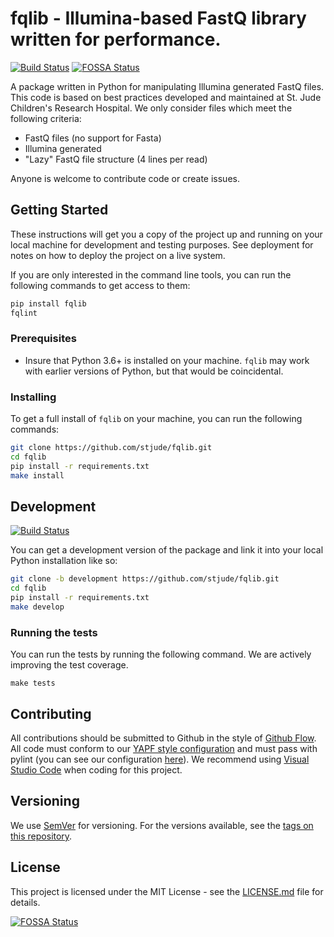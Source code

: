 # fqlib - Illumina-based FastQ library written for performance.

[![Build Status](https://travis-ci.org/stjude/fqlib.svg?branch=master)](https://travis-ci.org/stjude/fqlib)
[![FOSSA Status](https://app.fossa.io/api/projects/git%2Bgithub.com%2Fstjude%2Ffqlib.svg?type=shield)](https://app.fossa.io/projects/git%2Bgithub.com%2Fstjude%2Ffqlib?ref=badge_shield)

A package written in Python for manipulating Illumina generated FastQ files. This code
is based on best practices developed and maintained at St. Jude Children's Research
Hospital. We only consider files which meet the following criteria:

* FastQ files (no support for Fasta)
* Illumina generated
* "Lazy" FastQ file structure (4 lines per read)

Anyone is welcome to contribute code or create issues.

## Getting Started

These instructions will get you a copy of the project up and running on your local machine for development and testing purposes. See deployment for notes on how to deploy the project on a live system.

If you are only interested in the command line tools, you can run the following
commands to get access to them:

```bash
pip install fqlib
fqlint
```

### Prerequisites

* Insure that Python 3.6+ is installed on your machine. `fqlib` may work with earlier versions of Python, but that would be coincidental.


### Installing

To get a full install of `fqlib` on your machine, you can run the following commands:

```bash
git clone https://github.com/stjude/fqlib.git
cd fqlib
pip install -r requirements.txt
make install
```

## Development

[![Build Status](https://travis-ci.org/stjude/fqlib.svg?branch=development)](https://travis-ci.org/stjude/fqlib)


You can get a development version of the package and link it into your local Python installation like so:

```bash
git clone -b development https://github.com/stjude/fqlib.git
cd fqlib
pip install -r requirements.txt
make develop
```

### Running the tests

You can run the tests by running the following command. We are actively improving the test coverage.

```
make tests
```

## Contributing

All contributions should be submitted to Github in the style of [Github Flow](https://guides.github.com/introduction/flow/index.html). All code must conform to
our [YAPF style configuration](.style.yapf) and must pass with pylint (you can see
our configuration [here](.pylintrc)). We recommend using [Visual Studio Code](https://code.visualstudio.com/) when coding for this project.

## Versioning

We use [SemVer](http://semver.org/) for versioning. For the versions available, see the [tags on this repository](https://github.com/stjude/fqlib/tags).

## License

This project is licensed under the MIT License - see the [LICENSE.md](LICENSE.md) file for details.


[![FOSSA Status](https://app.fossa.io/api/projects/git%2Bgithub.com%2Fstjude%2Ffqlib.svg?type=large)](https://app.fossa.io/projects/git%2Bgithub.com%2Fstjude%2Ffqlib?ref=badge_large)